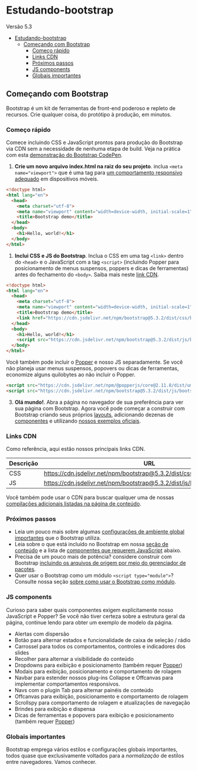 # Estudando-bootstrap
Versão 5.3

- [Estudando-bootstrap](#estudando-bootstrap)
  - [Começando com Bootstrap](#começando-com-bootstrap)
    - [Começo rápido](#começo-rápido)
    - [Links CDN](#links-cdn)
    - [Próximos passos](#próximos-passos)
    - [JS components](#js-components)
    - [Globais importantes](#globais-importantes)

## Começando com Bootstrap

Bootstrap é um kit de ferramentas de front-end poderoso e repleto de recursos. Crie qualquer coisa, do protótipo à produção, em minutos.

### Começo rápido

Comece incluindo CSS e JavaScript prontos para produção do Bootstrap via CDN sem a necessidade de nenhuma etapa de build. Veja na prática com esta [demonstração do Bootstrap CodePen](https://codepen.io/team/bootstrap/pen/qBamdLj).

1. **Crie um novo arquivo index.html na raiz do seu projeto**. inclua ```<meta name="viewport">``` que é uma tag para [um comportamento responsivo adequado](https://developer.mozilla.org/en-US/docs/Web/HTML/Viewport_meta_tag) em dispositivos móveis.

```html
<!doctype html>
<html lang="en">
  <head>
    <meta charset="utf-8">
    <meta name="viewport" content="width=device-width, initial-scale=1">
    <title>Bootstrap demo</title>
  </head>
  <body>
    <h1>Hello, world!</h1>
  </body>
</html>
```

1. **Inclui CSS e JS do Bootstrap**. Inclua o CSS em uma tag ```<link>``` dentro do ```<head>``` e o JavaScript com a tag ```<script>```  (incluindo Popper para posicionamento de menus suspensos, poppers e dicas de ferramentas) antes do fechamento do ```<body>```. Saiba mais neste [link CDN](#links-cdn).

```html
<!doctype html>
<html lang="en">
  <head>
    <meta charset="utf-8">
    <meta name="viewport" content="width=device-width, initial-scale=1">
    <title>Bootstrap demo</title>
    <link href="https://cdn.jsdelivr.net/npm/bootstrap@5.3.2/dist/css/bootstrap.min.css" rel="stylesheet" integrity="sha384-T3c6CoIi6uLrA9TneNEoa7RxnatzjcDSCmG1MXxSR1GAsXEV/Dwwykc2MPK8M2HN" crossorigin="anonymous">
  </head>
  <body>
    <h1>Hello, world!</h1>
    <script src="https://cdn.jsdelivr.net/npm/bootstrap@5.3.2/dist/js/bootstrap.bundle.min.js" integrity="sha384-C6RzsynM9kWDrMNeT87bh95OGNyZPhcTNXj1NW7RuBCsyN/o0jlpcV8Qyq46cDfL" crossorigin="anonymous"></script>
  </body>
</html>
```

Você também pode incluir o [Popper](https://popper.js.org/) e nosso JS separadamente. Se você não planeja usar menus suspensos, popovers ou dicas de ferramentas, economize alguns quilobytes ao não incluir o Popper.

```html
<script src="https://cdn.jsdelivr.net/npm/@popperjs/core@2.11.8/dist/umd/popper.min.js" integrity="sha384-I7E8VVD/ismYTF4hNIPjVp/Zjvgyol6VFvRkX/vR+Vc4jQkC+hVqc2pM8ODewa9r" crossorigin="anonymous"></script>
<script src="https://cdn.jsdelivr.net/npm/bootstrap@5.3.2/dist/js/bootstrap.min.js" integrity="sha384-BBtl+eGJRgqQAUMxJ7pMwbEyER4l1g+O15P+16Ep7Q9Q+zqX6gSbd85u4mG4QzX+" crossorigin="anonymous"></script>
```

3. **Olá mundo!**. Abra a página no navegador de sua preferência para ver sua página com Bootstrap. Agora você pode começar a construir com Bootstrap criando seus próprios [layouts](https://getbootstrap.com/docs/5.3/layout/grid/), adicionando dezenas de [componentes](https://getbootstrap.com/docs/5.3/components/buttons/) e utilizando [nossos exemplos oficiais](https://getbootstrap.com/docs/5.3/examples/).

### Links CDN

Como referência, aqui estão nossos principais links CDN.

| Descrição | URL                                                                          |
| --------- | ---------------------------------------------------------------------------- |
| CSS       | https://cdn.jsdelivr.net/npm/bootstrap@5.3.2/dist/css/bootstrap.min.css      |
| JS        | https://cdn.jsdelivr.net/npm/bootstrap@5.3.2/dist/js/bootstrap.bundle.min.js |

Você também pode usar o CDN para buscar qualquer uma de nossas [compilações adicionais listadas na página de conteúdo](https://getbootstrap.com/docs/5.3/getting-started/contents/).

### Próximos passos

* Leia um pouco mais sobre algumas [configurações de ambiente global importantes]() que o Bootstrap utiliza.
* Leia sobre o que está incluído no Bootstrap em nossa [seção de conteúdo]() e a lista de [componentes que requerem JavaScript]() abaixo.
* Precisa de um pouco mais de potência? considere construir com Bootstrap [incluindo os arquivos de origem por meio do gerenciador de pacotes]().
* Quer usar o Bootstrap como um módulo ```<script type="module">```? Consulte nossa seção [sobre como usar o Bootstrap como módulo]().

### JS components

Curioso para saber quais componentes exigem explicitamente nosso JavaScript e Popper? Se você não tiver certeza sobre a estrutura geral da página, continue lendo para obter um exemplo de modelo da página.

* Alertas com dispersão
* Botão para alternar estados e funcionalidade de caixa de seleção / rádio
* Carrossel para todos os comportamentos, controles e indicadores dos slides
* Recolher para alternar a visibilidade do conteúdo
* Dropdowns para exibição e posicionamento (também requer [Popper](https://popper.js.org/))
* Modais para exibição, posicionamento e comportamento de rolagem
* Navbar para estender nossos plug-ins Collapse e Offcanvas para implementar comportamentos responsivos.
* Navs com o plugin Tab para alternar painéis de conteúdo
* Offcanvas para exibição, posicionamento e comportamento de rolagem
* Scrollspy para comportamento de rolagem e atualizações de navegação
* Brindes para exibição e dispensa
* Dicas de ferramentas e popovers para exibição e posicionamento (também requer [Popper](https://popper.js.org/))

### Globais importantes

Bootstrap emprega vários estilos e configurações globais importantes, todos quase que exclusivamente voltados para a *normalização* de estilos entre navegadores. Vamos conhecer.